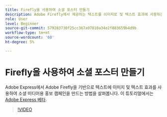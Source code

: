 ```yaml
---
title: Firefly을 사용하여 소셜 포스터 만들기
description: Adobe Firefly에서 제공하는 텍스트를 이미지로 및 텍스트 효과에 사용하는 방법 알아보기
role: User
level: Beginner
source-git-commit: 579283730f25cc367a97810a34e2f883659b4d9b
workflow-type: tm+mt
source-wordcount: '60'
ht-degree: 5%

---
```


# Firefly을 사용하여 소셜 포스터 만들기

Adobe Express에서 Adobe Firefly을 기반으로 텍스트에 이미지 및 텍스트 효과를 사용하여 소셜 미디어용 홍보 캠페인을 만드는 방법을 살펴봅니다. 이 튜토리얼에서는 [Adobe Express 베타](https://www.adobe.com/express/).

>[!VIDEO](https://video.tv.adobe.com/v/3420533?quality=12&learn=on&hidetitle=true)